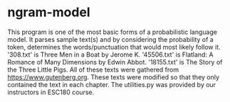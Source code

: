 # ngram-model
This program is one of the most basic forms of a probabilistic language model.  It parses sample text(s) and by considering the probability of a token, determines the words/punctuation that would most likely follow it.  '308.txt' is Three Men in a Boat by Jerome K.  '45506.txt' is Flatland: A Romance of Many Dimensions by Edwin Abbot. '18155.txt' is The Story of the Three Little Pigs.  All of these texts were gathered from https://www.gutenberg.org.  These texts were modified so that they only contained the text in each chapter.  The utilities.py was provided by our instructors in ESC180 course.
